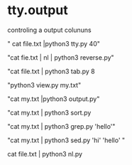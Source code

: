 # tty.output

controling a output colununs

" cat file.txt |python3 tty.py 40"

"cat fie.txt | nl | python3 reverse.py"

"cat file.txt | python3 tab.py 8

"python3 view.py my.txt"


"cat my.txt |python3 output.py"

"cat my.txt | python3 sort.py

"cat my.txt | python3 grep.py 'hello'"

"cat my.txt | python3 sed.py 'hi' 'hello' "


cat file.txt | python3 nl.py



